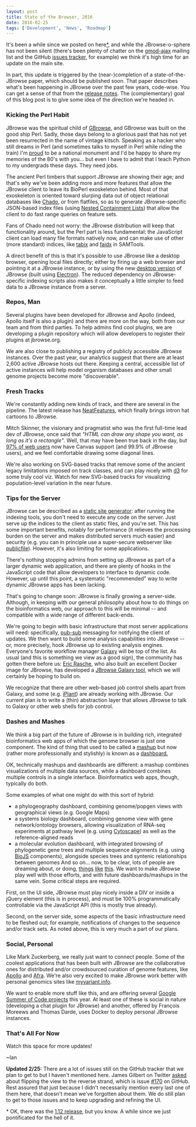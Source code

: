 ```yaml
---
layout: post
title: State of the Browser, 2016
date: 2016-02-25
tags: ['Development', 'News', 'Roadmap']
---
```


It's been a while since we posted on here[\*](#asterisk), and while the
JBrowse-o-sphere has not been silent (there's been plenty of chatter on the
[gmod-ajax](https://lists.sourceforge.net/lists/listinfo/gmod-ajax) mailing list
and the GitHub [issues tracker,](https://github.com/gmod/jbrowse/issues) for
example) we think it's high time for an update on the main site.

In part, this update is triggered by the (near-)completion of a
state-of-the-JBrowse paper, which should be published soon. That paper describes
what's been happening in JBrowse over the past few years, code-wise. You can get
a sense of that from the
[release notes](https://github.com/GMOD/jbrowse/blob/master/release-notes.txt).
The (complementary) goal of this blog post is to give some idea of the direction
we're headed in.

### Kicking the Perl Habit

JBrowse was the spiritual child of [GBrowse](http://gmod.org/wiki/GBrowse), and
GBrowse was built on the good ship Perl. Sadly, those days belong to a glorious
past that has not yet been resurrected in the name of vintage kitsch. Speaking
as a hacker who still dreams in Perl (and sometimes talks to myself in Perl
while riding the train) I'm
<span style="text-decoration: underline;">proud</span> to be a national monument
and I'd be happy to share my memories of the 80's with you... but even I have to
admit that I teach Python to my undergrads these days. They need jobs.

The ancient Perl timbers that support JBrowse are showing their age; and that's
why we've been adding more and more features that allow the JBrowse client to
leave its BioPerl exoskeleton behind. Most of that exoskeleton is oriented
toward slurping data out of object relational databases like
[Chado](http://gmod.org/wiki/Chado_-_Getting_Started), or from flatfiles, so as
to generate JBrowse-specific JSON-based index files (using
[Nested Containment Lists](http://www.ncbi.nlm.nih.gov/pubmed/17234640)) that
allow the client to do fast range queries on feature sets.

Fans of Chado need not worry: the JBrowse distribution will keep that
functionality around, but the Perl part is less fundamental: the JavaScript
client can load many file formats natively now, and can make use of other (more
standard) indices, like [tabix](http://www.htslib.org/doc/tabix.html) and
[faidx](http://www.htslib.org/doc/samtools.html) in SAMTools.

A direct benefit of this is that it's possible to use JBrowse like a desktop
browser, opening local files directly; either by firing up a web browser and
pointing it at a JBrowse instance, or by using the new
[desktop version](http://jbrowse.org/jbrowse-1-12-0/) of JBrowse (built using
[Electron](http://electron.atom.io/)). The reduced dependency on
JBrowse-specific indexing scripts also makes it conceptually a little simpler to
feed data to a JBrowse instance from a server.

### Repos, Man

Several plugins have been developed for JBrowse and Apollo (indeed, Apollo
itself is also a plugin) and there are more on the way, both from our team and
from third parties. To help admins find cool plugins, we are developing a plugin
repository which will allow developers to register their plugins at jbrowse.org.

We are also close to publishing a registry of publicly accessible JBrowse
instances. Over the past year, our analytics suggest that there are at least
2,600 active JBrowse hosts out there. Keeping a central, accessible list of
active instances will help model organism databases and other small genome
projects become more "discoverable".

### Fresh Tracks

We're constantly adding new kinds of track, and there are several in the
pipeline. The latest release has
[NeatFeatures](http://jbrowse.org/jbrowse-1-12-0/), which finally brings intron
hat cartoons to JBrowse.

Mitch Skinner, the visionary and pragmatist who was the first full-time lead dev
of JBrowse, once said that _"HTML can draw any shape you want, as long as it's a
rectangle"_. Well, that may have been true back in the day, but
[97% of web users](http://www.w3counter.com/globalstats.php) now have Canvas
support (and 99.9% of JBrowse users), and we feel comfortable drawing some
diagonal lines.

We're also working on SVG-based tracks that remove some of the ancient legacy
limitations imposed on track classes, and can play nicely with
[d3](https://d3js.org/) for some truly cool viz. Watch for new SVG-based tracks
for visualizing population-level variation in the near future.

### Tips for the Server

JBrowse can be described as a
[static site generator](https://davidwalsh.name/introduction-static-site-generators):
after running the indexing tools, you don't need to execute any code on the
server. Just serve up the indices to the client as static files, and you're set.
This has some important benefits, notably for performance (it relieves the
processing burden on the server and makes distributed servers much easier) and
security (e.g. you can in principle use a super-secure webserver like
[publicfile](https://cr.yp.to/publicfile.html)). However, it's also limiting for
some applications.

There's nothing stopping admins from setting up JBrowse as part of a larger
dynamic web application, and there are plenty of hooks in the JavaScript code
that allow developers to interface to dynamic code. However, up until this
point, a systematic "recommended" way to write dynamic JBrowse apps has been
lacking.

That's going to change soon: JBrowse is finally growing a server-side. Although,
in keeping with our general philosophy about how to do things on the
bioinformatics web, our approach to this will be minimal -- and compatible with
a wide range of different back-ends.

We're going to begin with basic infrastructure that most server applications
will need: specifically,
[pub-sub](https://en.wikipedia.org/wiki/Publish%E2%80%93subscribe_pattern)
messaging for notifying the client of updates. We then want to build some
analysis capabilities into JBrowse -- or, more precisely, hook JBrowse up to
existing analysis engines. Everyone's favorite workflow manager
[Galaxy](https://usegalaxy.org/) will be top of the list. As usual (and this is
something we view as a good sign), the community has gotten there before us:
[Eric Rasche](https://github.com/erasche), who also built an excellent Docker
image for JBrowse, has developed a
[JBrowse Galaxy tool](https://github.com/galaxyproject/tools-iuc/pull/507),
which we will certainly be hoping to build on.

We recognize that there are other web-based job control shells apart from
Galaxy, and some (e.g. [iPlant](http://www.iplantcollaborative.org/)) are
already working with JBrowse. Our current plan is to write a (thin) abstraction
layer that allows JBrowse to talk to Galaxy or other web shells for job control.

### Dashes and Mashes

We think a big part of the future of JBrowse is in building rich, integrated
bioinformatics web apps of which the genome browser is just one component. The
kind of thing that used to be called a
[mashup](https://en.wikipedia.org/wiki/Mashup_%28web_application_hybrid%29) but
now (rather more professionally and stylishly) is known as a
[dashboard.](https://www.pinterest.com/explore/dashboard-design/)

OK, technically mashups and dashboards are different: a mashup combines
visualizations of multiple data sources, while a dashboard combines multiple
controls in a single interface. Bioinformatics web apps, though, typically do
both.

Some examples of what one might do with this sort of hybrid:

- a phylogeography dashboard, combining genome/popgen views with geographical
  views (e.g. Google Maps)
- a systems biology dashboard, combining genome view with gene network/ontology
  browsers, allowing visualization of RNA-seq experiments at pathway level (e.g.
  using [Cytoscape](http://js.cytoscape.org/)) as well as the reference-aligned
  reads
- a molecular evolution dashboard, with integrated browsing of phylogenetic gene
  trees and multiple sequence alignments (e.g. using [BioJS](https://biojs.net)
  components), alongside species trees and syntenic relationships between
  genomes And so on... now, to be clear, lots of people are dreaming about, or
  doing,
  [things](http://bmcgenomics.biomedcentral.com/articles/10.1186/1471-2164-14-397)
  [like](http://www.nature.com/nmeth/journal/v11/n9/abs/nmeth.3038.html)
  [this](https://biojsnet.herokuapp.com/). We want to make JBrowse play well
  with those efforts, and with future dashboards/mashups in the same vein. Some
  critical steps are required.

First, on the UI side, JBrowse must play nicely inside a DIV or inside a jQuery
element (this is in process), and must be 100% programmatically controllable via
the JavaScript API (this is mostly true already).

Second, on the server side, some aspects of the basic infrastructure need to be
fleshed out; for example, notifications of changes to the sequence and/or track
sets. As noted above, this is very much a part of our plans.

### Social, Personal

Like Mark Zuckerberg, we really just want to connect people. Some of the coolest
applications that has been built with JBrowse are the collaborative ones for
distributed and/or crowdsourced curation of genome features, like
[Apollo](http://genomearchitect.org/) and
[Afra](https://github.com/wurmlab/afra). We're also very excited to make JBrowse
work better with personal genomics sites like
[myvariant.info](http://myvariant.info/).

We want to enable more stuff like this, and are offering several
[Google Summer of Code projects](http://gmod.org/wiki/GSOC_Project_Ideas_2016)
this year. At least one of these is social in nature (developing a chat plugin
for JBrowse) and another, offered by François Moreews and Thomas Darde, uses
Docker to deploy personal JBrowse instances.

### That's All For Now

Watch this space for more updates!

~Ian

**Updated 2/25:** There are a lot of issues still on the GitHub tracker that we
plan to get to but I haven't mentioned here. James Gilbert on Twitter
[asked](https://twitter.com/jgrgilbert/status/702766473605988352) about flipping
the view to the reverse strand, which is issue
[#170](https://github.com/GMOD/jbrowse/issues/170) on GitHub. Rest assured that
just because I didn't necessarily mention every last one of them here, that
doesn't mean we've forgotten about them. We do still plan to get to those issues
and to keep upgrading and refining the UI.

<a name="asterisk"></a>\* OK, there was the
[1.12 release](http://jbrowse.org/jbrowse-1-12-0/ 'JBrowse-1.12.0: Open new genome from FASTA, in-line refseqs, NeatFeatures, Desktop'),
but you know. A while since we just pontificated for the hell of it.
